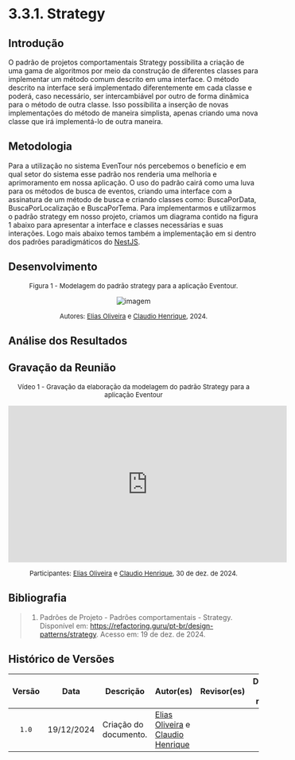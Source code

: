 # 3.3.1. Strategy

## Introdução

O padrão de projetos comportamentais Strategy possibilita a criação de uma gama de algoritmos por meio da construção de diferentes classes para implementar um método comum descrito em uma interface. O método descrito na interface será implementado diferentemente em cada classe e poderá, caso necessário, ser intercambiável por outro de forma dinâmica para o método de outra classe. Isso possibilita a inserção de novas implementações do método de maneira simplista, apenas criando uma nova classe que irá implementá-lo de outra maneira.

## Metodologia

Para a utilização no sistema EvenTour nós percebemos o benefício e em qual setor do sistema esse padrão nos renderia uma melhoria e aprimoramento em nossa aplicação. O uso do padrão cairá como uma luva para os métodos de busca de eventos, criando uma interface com a assinatura de um método de busca e criando classes como: BuscaPorData, BuscaPorLocalização e BuscaPorTema. Para implementarmos e utilizarmos o padrão strategy em nosso projeto, criamos um diagrama contido na figura 1 abaixo para apresentar a interface e classes necessárias e suas interações. Logo mais abaixo temos também a implementação em si dentro dos padrões paradigmáticos do [NestJS](https://nestjs.com/).

## Desenvolvimento


<font size="2"><p style="text-align: center">Figura 1 - Modelagem do padrão strategy para a aplicação Eventour.</p></font>

<center>

![imagem](../assets/diagrama_padrao_comportamental_strategy.svg)

</center>

<font size="2"><p style="text-align: center">Autores: [Elias Oliveira][EliasGH] e [Claudio Henrique][ClaudioGH], 2024.</p></font>


## Análise dos Resultados <!-- NÃO apague essa sub -->
<!-- 
    Utilize este espaço para destacar os principais achados, interpretar os dados e identificar implicações ou limitações dos resultados obtidos. Adicione observações objetivas e mantenha o foco na relevância dos resultados para o projeto. 
-->

## Gravação da Reunião 

<font size="2"><p style="text-align: center">Vídeo 1 - Gravação da elaboração da modelagem do padrão Strategy para a aplicação Eventour </p></font>

<iframe width="560" height="315" 
  src="https://www.youtube.com/embed/__G_8HwRduk" 
  frameborder="0" 
  allow="accelerometer; autoplay; clipboard-write; encrypted-media; gyroscope; picture-in-picture" 
  allowfullscreen>
</iframe>

<font size="2"><p style="text-align: center">Participantes: [Elias Oliveira][EliasGH] e [Claudio Henrique][ClaudioGH], 30 de dez. de 2024.</p></font>

## Bibliografia

> 1. <a id="ref1"></a>Padrões de Projeto - Padrões comportamentais - Strategy. Disponível em: https://refactoring.guru/pt-br/design-patterns/strategy. Acesso em: 19 de dez. de 2024.

## Histórico de Versões

| Versão | Data | Descrição | Autor(es) | Revisor(es) | Detalhes da revisão |
| :----: | :--: | --------- | ----------- | ------ | :---: |
| `1.0`  | 19/12/2024 | Criação do documento. | [Elias Oliveira][EliasGH] e [Claudio Henrique][ClaudioGH]  |  |  | 

[AnaGH]: https://github.com/analufernanndess
[CainaGH]: https://github.com/freitasc
[ClaudioGH]: https://github.com/claudiohsc
[EliasGH]: https://github.com/EliasOliver21
[GuilhermeGH]: https://github.com/gmeister18
[JoelGH]: https://github.com/JoelSRangel
[KathlynGH]: https://github.com/klmurussi
[PabloGH]: https://github.com/pabloheika
[PedroRGH]: https://github.com/pedro-rodiguero
[PedroPGH]: https://github.com/Pedrin0030
[SamuelGH]: https://github.com/samuelalvess
[TalesGH]: https://github.com/TalesRG
